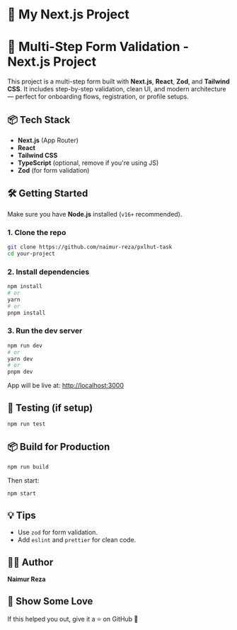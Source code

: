 # 🚀 My Next.js Project

# 🚀 Multi-Step Form Validation - Next.js Project

This project is a multi-step form built with **Next.js**, **React**, **Zod**, and **Tailwind CSS**. It includes step-by-step validation, clean UI, and modern architecture — perfect for onboarding flows, registration, or profile setups.

## 📦 Tech Stack

- **Next.js** (App Router)
- **React**
- **Tailwind CSS**
- **TypeScript** (optional, remove if you're using JS)
- **Zod** (for form validation)

## 🛠️ Getting Started

Make sure you have **Node.js** installed (`v16+` recommended).

### 1. Clone the repo

```bash
git clone https://github.com/naimur-reza/pxlhut-task
cd your-project
```

### 2. Install dependencies

```bash
npm install
# or
yarn
# or
pnpm install
```

### 3. Run the dev server

```bash
npm run dev
# or
yarn dev
# or
pnpm dev
```

App will be live at: [http://localhost:3000](http://localhost:3000)

## 🧪 Testing (if setup)

```bash
npm run test
```

## 📦 Build for Production

```bash
npm run build
```

Then start:

```bash
npm start
```

## 💡 Tips

- Use `zod` for form validation.
- Add `eslint` and `prettier` for clean code.

## 🧑‍💻 Author

**Naimur Reza**

## 🌟 Show Some Love

If this helped you out, give it a ⭐ on GitHub 🙌
